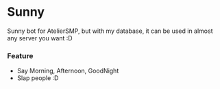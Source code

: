 # Sunny
Sunny bot for AtelierSMP, but with my database, it can be used in almost any server you want :D

### Feature

- Say Morning, Afternoon, GoodNight
- Slap people :D